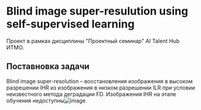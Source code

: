 # Blind image super-resulution using self-supervised learning
Проект в рамках дисциплины "Проектный семинар" AI Talent Hub ИТМО.

## Поставновка задачи
Blind image super-resolution – восстановления изображения в высоком разрешении IHR из изображения в низком разрешении ILR при условии неизвестного метода деградации FD. Изображения IHR на этапе обучения недоступны![image](https://github.com/basil-77/itmo_ps_blind_superresolution/assets/115183992/dfd9c742-c859-4a82-9b33-a289aabdf6e8)

